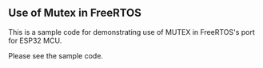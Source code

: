 ## Use of Mutex in FreeRTOS
This is a sample code for demonstrating use of MUTEX in FreeRTOS's port for ESP32 MCU.


Please see the sample code.
 


